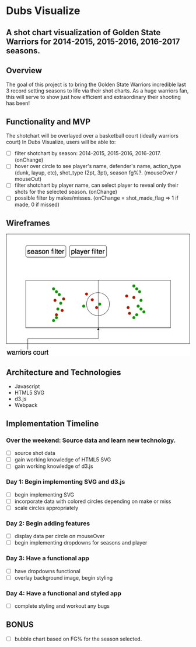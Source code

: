 # Dubs Visualize
## A shot chart visualization of Golden State Warriors for 2014-2015, 2015-2016, 2016-2017 seasons.

## Overview
The goal of this project is to bring the Golden State Warriors incredible last 3 record setting seasons to life via their shot charts. As a huge warriors fan, this will serve to show just how efficient and extraordinary their shooting has been!

## Functionality and MVP
The shotchart will be overlayed over a basketball court (ideally warriors court)
In Dubs Visualize, users will be able to:

- [ ] filter shotchart by season: 2014-2015, 2015-2016, 2016-2017. (onChange)
- [ ] hover over circle to see player's name, defender's name, action_type (dunk, layup, etc), shot_type (2pt, 3pt), season fg%?. (mouseOver / mouseOut)
- [ ] filter shotchart by player name, can select player to reveal only their shots for the selected season. (onChange)
- [ ] possible filter by makes/misses. (onChange = shot_made_flag => 1 if made, 0 if missed)

## Wireframes
![shotchart](https://raw.githubusercontent.com/MikeSalisbury/dubs_visualize/master/warriors_shotchart_wireframe.png)

## Architecture and Technologies
- Javascript
- HTML5 SVG
- d3.js
- Webpack

## Implementation Timeline

### Over the weekend: Source data and learn new technology.
- [ ] source shot data
- [ ] gain working knowledge of HTML5 SVG
- [ ] gain working knowledge of d3.js
### Day 1: Begin implementing SVG and d3.js
- [ ] begin implementing SVG
- [ ] incorporate data with colored circles depending on make or miss
- [ ] scale circles appropriately
### Day 2: Begin adding features
- [ ] display data per circle on mouseOver
- [ ] begin implementing dropdowns for seasons and player
### Day 3: Have a functional app
- [ ] have dropdowns functional
- [ ] overlay background image, begin styling
### Day 4: Have a functional and styled app
- [ ] complete styling and workout any bugs

## BONUS
- [ ] bubble chart based on FG% for the season selected.
